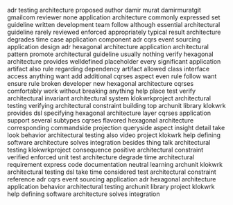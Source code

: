 adr testing architecture proposed author damir murat damirmuratgit gmailcom reviewer none application architecture commonly expressed set guideline written development team follow although essential architectural guideline rarely reviewed enforced appropriately typical result architecture degrades time case application component adr cqrs event sourcing application design adr hexagonal architecture application architectural pattern promote architectural guideline usually nothing verify hexagonal architecture provides welldefined placeholder every significant application artifact also rule regarding dependency artifact allowed class interface access anything want add additional cqrses aspect even rule follow want ensure rule broken developer new hexagonal architecture cqrses comfortably work without breaking anything help place test verify architectural invariant architectural system klokwrkproject architectural testing verifying architectural constraint building top archunit library klokwrk provides dsl specifying hexagonal architecture layer cqrses application support several subtypes cqrses flavored hexagonal architecture corresponding commandside projection queryside aspect insight detail take look behavior architectural testing also video project klokwrk help defining software architecture solves integration besides thing talk architectural testing klokwrkproject consequence positive architectural constraint verified enforced unit test architecture degrade time architectural requirement express code documentation neutral learning archunit klokwrk architectural testing dsl take time considered test architectural constraint reference adr cqrs event sourcing application adr hexagonal architecture application behavior architectural testing archunit library project klokwrk help defining software architecture solves integration